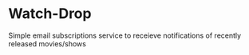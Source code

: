 # Watch-Drop
Simple email subscriptions service to receieve notifications of recently released movies/shows
